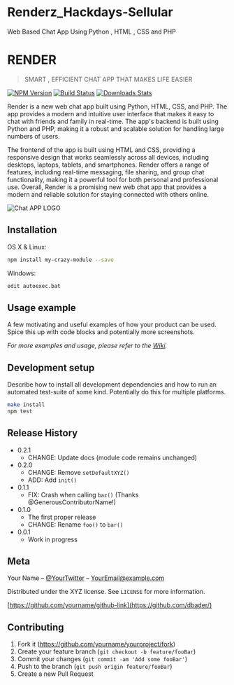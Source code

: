 # Renderz_Hackdays-Sellular
Web Based Chat App Using Python , HTML , CSS and PHP 
# RENDER
> SMART , EFFICIENT CHAT APP THAT MAKES LIFE EASIER

[![NPM Version][npm-image]][npm-url]
[![Build Status][travis-image]][travis-url]
[![Downloads Stats][npm-downloads]][npm-url]

Render is a new web chat app built using Python, HTML, CSS, and PHP. The app provides a modern and intuitive user interface that makes it easy to chat with friends and family in real-time. The app's backend is built using Python and PHP, making it a robust and scalable solution for handling large numbers of users.

The frontend of the app is built using HTML and CSS, providing a responsive design that works seamlessly across all devices, including desktops, laptops, tablets, and smartphones. Render offers a range of features, including real-time messaging, file sharing, and group chat functionality, making it a powerful tool for both personal and professional use. Overall, Render is a promising new web chat app that provides a modern and reliable solution for staying connected with others online.

![Chat APP LOGO](https://user-images.githubusercontent.com/97333533/224373855-bc42053b-f82b-4e6e-b9a8-e1b275add86a.png)


## Installation

OS X & Linux:

```sh
npm install my-crazy-module --save
```

Windows:

```sh
edit autoexec.bat
```

## Usage example

A few motivating and useful examples of how your product can be used. Spice this up with code blocks and potentially more screenshots.

_For more examples and usage, please refer to the [Wiki][wiki]._

## Development setup

Describe how to install all development dependencies and how to run an automated test-suite of some kind. Potentially do this for multiple platforms.

```sh
make install
npm test
```

## Release History

* 0.2.1
    * CHANGE: Update docs (module code remains unchanged)
* 0.2.0
    * CHANGE: Remove `setDefaultXYZ()`
    * ADD: Add `init()`
* 0.1.1
    * FIX: Crash when calling `baz()` (Thanks @GenerousContributorName!)
* 0.1.0
    * The first proper release
    * CHANGE: Rename `foo()` to `bar()`
* 0.0.1
    * Work in progress

## Meta

Your Name – [@YourTwitter](https://twitter.com/dbader_org) – YourEmail@example.com

Distributed under the XYZ license. See ``LICENSE`` for more information.

[https://github.com/yourname/github-link](https://github.com/dbader/)

## Contributing

1. Fork it (<https://github.com/yourname/yourproject/fork>)
2. Create your feature branch (`git checkout -b feature/fooBar`)
3. Commit your changes (`git commit -am 'Add some fooBar'`)
4. Push to the branch (`git push origin feature/fooBar`)
5. Create a new Pull Request

<!-- Markdown link & img dfn's -->
[npm-image]: https://img.shields.io/npm/v/datadog-metrics.svg?style=flat-square
[npm-url]: https://npmjs.org/package/datadog-metrics
[npm-downloads]: https://img.shields.io/npm/dm/datadog-metrics.svg?style=flat-square
[travis-image]: https://img.shields.io/travis/dbader/node-datadog-metrics/master.svg?style=flat-square
[travis-url]: https://travis-ci.org/dbader/node-datadog-metrics
[wiki]: https://github.com/yourname/yourproject/wiki
